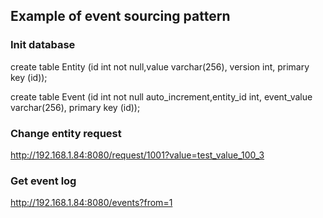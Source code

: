 ## Example of event sourcing pattern

### Init database

create table Entity (id int not null,value varchar(256), version int, primary key (id));

create table Event (id int not null auto_increment,entity_id int, event_value varchar(256), primary key (id));

### Change entity request

http://192.168.1.84:8080/request/1001?value=test_value_100_3

### Get event log

http://192.168.1.84:8080/events?from=1
